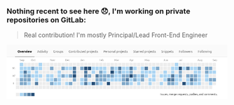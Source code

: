 ### Nothing recent to see here 😞, I'm working on private repositories on GitLab: 

> Real contribution! I'm mostly Principal/Lead Front-End Engineer

![Gitlab screenshot](https://github.com/laurentperroteau/laurentperroteau/blob/main/gitlab.png "Gitab")
